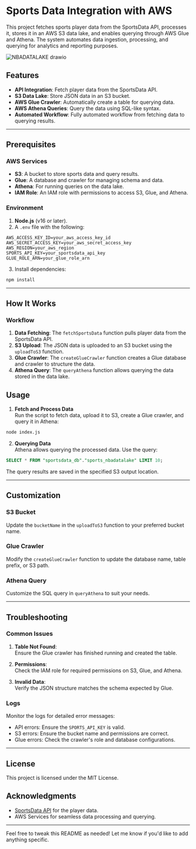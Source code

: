 # Sports Data Integration with AWS  

This project fetches sports player data from the SportsData API, processes it, stores it in an AWS S3 data lake, and enables querying through AWS Glue and Athena. The system automates data ingestion, processing, and querying for analytics and reporting purposes.

![NBADATALAKE drawio](https://github.com/user-attachments/assets/5ce3cf16-7812-4415-bfd0-07b37ec53600)


## Features  
- **API Integration**: Fetch player data from the SportsData API.  
- **S3 Data Lake**: Store JSON data in an S3 bucket.  
- **AWS Glue Crawler**: Automatically create a table for querying data.  
- **AWS Athena Queries**: Query the data using SQL-like syntax.  
- **Automated Workflow**: Fully automated workflow from fetching data to querying results.

---

## Prerequisites  

### AWS Services  
- **S3**: A bucket to store sports data and query results.  
- **Glue**: A database and crawler for managing schema and data.  
- **Athena**: For running queries on the data lake.  
- **IAM Role**: An IAM role with permissions to access S3, Glue, and Athena.  

### Environment  
1. **Node.js** (v16 or later).  
2. A `.env` file with the following:  

```plaintext
AWS_ACCESS_KEY_ID=your_aws_access_key_id  
AWS_SECRET_ACCESS_KEY=your_aws_secret_access_key  
AWS_REGION=your_aws_region  
SPORTS_API_KEY=your_sportsdata_api_key  
GLUE_ROLE_ARN=your_glue_role_arn  
```

3. Install dependencies:  

```bash
npm install
```

---

## How It Works  

### Workflow  
1. **Data Fetching**: The `fetchSportsData` function pulls player data from the SportsData API.  
2. **S3 Upload**: The JSON data is uploaded to an S3 bucket using the `uploadToS3` function.  
3. **Glue Crawler**: The `createGlueCrawler` function creates a Glue database and crawler to structure the data.  
4. **Athena Query**: The `queryAthena` function allows querying the data stored in the data lake.  

## Usage  

1. **Fetch and Process Data**  
Run the script to fetch data, upload it to S3, create a Glue crawler, and query it in Athena:  

```bash
node index.js
```

2. **Querying Data**  
Athena allows querying the processed data. Use the query:  

```sql
SELECT * FROM "sportsdata_db"."sports_nbadatalake" LIMIT 10;
```

The query results are saved in the specified S3 output location.  

---

## Customization  

### S3 Bucket  
Update the `bucketName` in the `uploadToS3` function to your preferred bucket name.  

### Glue Crawler  
Modify the `createGlueCrawler` function to update the database name, table prefix, or S3 path.  

### Athena Query  
Customize the SQL query in `queryAthena` to suit your needs.  

---

## Troubleshooting  

### Common Issues  
1. **Table Not Found**:  
   Ensure the Glue crawler has finished running and created the table.  

2. **Permissions**:  
   Check the IAM role for required permissions on S3, Glue, and Athena.  

3. **Invalid Data**:  
   Verify the JSON structure matches the schema expected by Glue.  

### Logs  
Monitor the logs for detailed error messages:  
- API errors: Ensure the `SPORTS_API_KEY` is valid.  
- S3 errors: Ensure the bucket name and permissions are correct.  
- Glue errors: Check the crawler's role and database configurations.  

---

## License  
This project is licensed under the MIT License.  

## Acknowledgments  
- [SportsData API](https://sportsdata.io) for the player data.  
- AWS Services for seamless data processing and querying.  

--- 

Feel free to tweak this README as needed! Let me know if you'd like to add anything specific.

